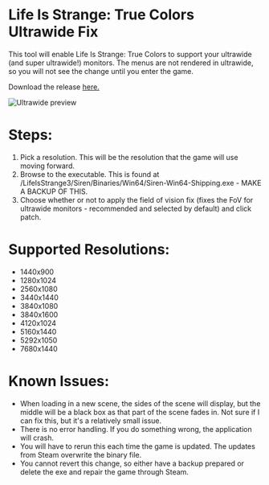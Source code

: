 ﻿# Life Is Strange: True Colors Ultrawide Fix
 
 This tool will enable Life Is Strange: True Colors to support your ultrawide (and super ultrawide!) monitors. The menus are not rendered in ultrawide, so you will not see the change until you enter the game.
 
 Download the release [here.](https://github.com/ibarczewski/truecolors-ultrawide-fix/releases) 
 
 ![Ultrawide preview](https://re-actor.net/wp-content/uploads/2021/09/6-5-1024x429.jpg)
 
 # Steps:
 1) Pick a resolution. This will be the resolution that the game will use moving forward.
 2) Browse to the executable. This is found at <InstallPath>/LifeIsStrange3/Siren/Binaries/Win64/Siren-Win64-Shipping.exe - MAKE A BACKUP OF THIS.
 3) Choose whether or not to apply the field of vision fix (fixes the FoV for ultrawide monitors - recommended and selected by default) and click patch.
 
 # Supported Resolutions:
 
* 1440x900
* 1280x1024
* 2560x1080
* 3440x1440
* 3840x1080
* 3840x1600
* 4120x1024
* 5160x1440
* 5292x1050
* 7680x1440

# Known Issues:
* When loading in a new scene, the sides of the scene will display, but the middle will be a black box as that part of the scene fades in. Not sure if I can fix this, but it's a relatively small issue.
* There is no error handling. If you do something wrong, the application will crash.
* You will have to rerun this each time the game is updated. The updates from Steam overwrite the binary file.
* You cannot revert this change, so either have a backup prepared or delete the exe and repair the game through Steam.
